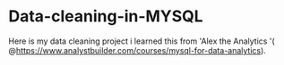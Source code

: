 # Data-cleaning-in-MYSQL
Here is my data cleaning project i learned this from 'Alex the Analytics '( @https://www.analystbuilder.com/courses/mysql-for-data-analytics).
